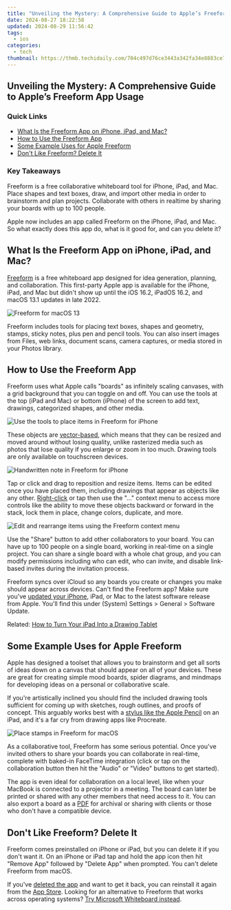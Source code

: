 ```yaml
---
title: "Unveiling the Mystery: A Comprehensive Guide to Apple’s Freeform App Usage"
date: 2024-08-27 18:22:58
updated: 2024-08-29 11:56:42
tags:
  - ios
categories:
  - tech
thumbnail: https://thmb.techidaily.com/704c497d76ce3443a342fa34e8883ce74ed2e3eea338695faa58de9221c96a80.jpg
---
```


## Unveiling the Mystery: A Comprehensive Guide to Apple’s Freeform App Usage

### Quick Links

* [What Is the Freeform App on iPhone, iPad, and Mac?](https://youtube-zero.techidaily.com/024-approved-the-disrupters-guide-to-android-and-ios-music-shakers/)
* [How to Use the Freeform App](https://win-answers.techidaily.com/nba-2k24-players-companion-overcoming-the-hurdle-of-error-code-727e66ac-with-pro-tips/)
* [Some Example Uses for Apple Freeform](https://change-location.techidaily.com/ultimate-guide-to-get-the-meltan-box-pokemon-go-for-samsung-galaxy-s23-fe-drfone-by-drfone-virtual-android/)
* [Don't Like Freeform? Delete It](https://win-able.techidaily.com/troubleshooting-guide-how-to-stop-wallpaper-engine-from-crashing-in-windows-operating-systems/)

### Key Takeaways

 Freeform is a free collaborative whiteboard tool for iPhone, iPad, and Mac. Place shapes and text boxes, draw, and import other media in order to brainstorm and plan projects. Collaborate with others in realtime by sharing your boards with up to 100 people.

 Apple now includes an app called Freeform on the iPhone, iPad, and Mac. So what exactly does this app do, what is it good for, and can you delete it?

##  What Is the Freeform App on iPhone, iPad, and Mac?

[Freeform](https://apps.apple.com/us/app/freeform/id6443742539) is a free whiteboard app designed for idea generation, planning, and collaboration. This first-party Apple app is available for the iPhone, iPad, and Mac but didn't show up until the iOS 16.2, iPadOS 16.2, and macOS 13.1 updates in late 2022.

![Freeform for macOS 13](https://static1.howtogeekimages.com/wordpress/wp-content/uploads/2023/02/freeform_macos.png) 

 Freeform includes tools for placing text boxes, shapes and geometry, stamps, sticky notes, plus pen and pencil tools. You can also insert images from Files, web links, document scans, camera captures, or media stored in your Photos library.

##  How to Use the Freeform App

 Freeform uses what Apple calls "boards" as infinitely scaling canvases, with a grid background that you can toggle on and off. You can use the tools at the top (iPad and Mac) or bottom (iPhone) of the screen to add text, drawings, categorized shapes, and other media.

![Use the tools to place items in Freeform for iPhone](https://static1.howtogeekimages.com/wordpress/wp-content/uploads/2023/02/tools_freeform.jpg) 

 These objects are [vector-based](https://extra-approaches.techidaily.com/iphone-collage-crafting-made-simple-for-2024/), which means that they can be resized and moved around without losing quality, unlike rasterized media such as photos that lose quality if you enlarge or zoom in too much. Drawing tools are only available on touchscreen devices.

![Handwritten note in Freeform for iPhone](https://static1.howtogeekimages.com/wordpress/wp-content/uploads/2023/02/handwriting_freeform.jpg) 

 Tap or click and drag to reposition and resize items. Items can be edited once you have placed them, including drawings that appear as objects like any other. [Right-click](https://desktop-recording.techidaily.com/updated-the-art-of-recording-fun-6-techniques-to-document-minecraft-for-2024/) or tap then use the "..." context menu to access more controls like the ability to move these objects backward or forward in the stack, lock them in place, change colors, duplicate, and more.

![Edit and rearrange items using the Freeform context menu](https://static1.howtogeekimages.com/wordpress/wp-content/uploads/2023/02/context_freeform.jpg) 

 Use the "Share" button to add other collaborators to your board. You can have up to 100 people on a single board, working in real-time on a single project. You can share a single board with a whole chat group, and you can modify permissions including who can edit, who can invite, and disable link-based invites during the invitation process.

 Freeform syncs over iCloud so any boards you create or changes you make should appear across devices. Can't find the Freeform app? Make sure you've [updated your iPhone](https://some-knowledge.techidaily.com/2024-approved-game-on-unlocking-full-potential-in-funimate/), iPad, or Mac to the latest software release from Apple. You'll find this under (System) Settings > General > Software Update.

Related: [How to Turn Your iPad Into a Drawing Tablet](https://extra-resources.techidaily.com/2024-approved-complete-exploration-of-morphvox-technology-for-voice-transformation/) 

##  Some Example Uses for Apple Freeform

 Apple has designed a toolset that allows you to brainstorm and get all sorts of ideas down on a canvas that should appear on all of your devices. These are great for creating simple mood boards, spider diagrams, and mindmaps for developing ideas on a personal or collaborative scale.

 If you're artistically inclined you should find the included drawing tools sufficient for coming up with sketches, rough outlines, and proofs of concept. This arguably works best with a [stylus like the Apple Pencil](https://extra-information.techidaily.com/updated-3-straightforward-methods-to-fine-tune-shades/) on an iPad, and it's a far cry from drawing apps like Procreate.

![Place stamps in Freeform for macOS](https://static1.howtogeekimages.com/wordpress/wp-content/uploads/2023/02/stamps_freeform.png) 

 As a collaborative tool, Freeform has some serious potential. Once you've invited others to share your boards you can collaborate in real-time, complete with baked-in FaceTime integration (click or tap on the collaboration button then hit the "Audio" or "Video" buttons to get started).

 The app is even ideal for collaboration on a local level, like when your MacBook is connected to a projector in a meeting. The board can later be printed or shared with any other members that need access to it. You can also export a board as a [PDF](https://extra-support.techidaily.com/new-obs-vs-wirecast-which-should-you-trust-for-live/) for archival or sharing with clients or those who don't have a compatible device.

##  Don't Like Freeform? Delete It

 Freeform comes preinstalled on iPhone or iPad, but you can delete it if you don't want it. On an iPhone or iPad tap and hold the app icon then hit "Remove App" followed by "Delete App" when prompted. You can't delete Freeform from macOS.

 If you've [deleted the app](https://screen-activity-recording.techidaily.com/new-2024-approved-capturing-screens-a-laptops-webcam-journey/) and want to get it back, you can reinstall it again from the [App Store](https://apps.apple.com/us/app/freeform/id6443742539). Looking for an alternative to Freeform that works across operating systems? [Try Microsoft Whiteboard instead](https://screen-recording.techidaily.com/screen-recorder-apps-for-iphoneipad-users-for-2024/).

<ins class="adsbygoogle"
     style="display:block"
     data-ad-format="autorelaxed"
     data-ad-client="ca-pub-7571918770474297"
     data-ad-slot="1223367746"></ins>



<ins class="adsbygoogle"
     style="display:block"
     data-ad-client="ca-pub-7571918770474297"
     data-ad-slot="8358498916"
     data-ad-format="auto"
     data-full-width-responsive="true"></ins>
